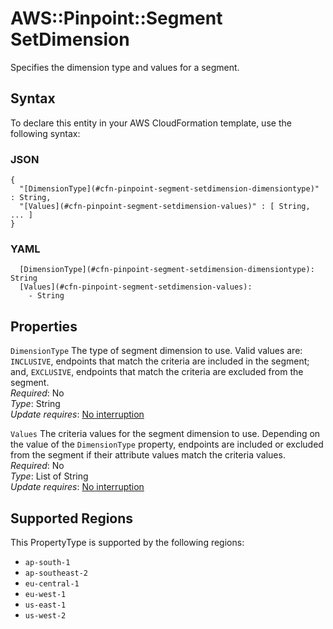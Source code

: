 # AWS::Pinpoint::Segment SetDimension<a name="aws-properties-pinpoint-segment-setdimension"></a>

Specifies the dimension type and values for a segment\.

## Syntax<a name="aws-properties-pinpoint-segment-setdimension-syntax"></a>

To declare this entity in your AWS CloudFormation template, use the following syntax:

### JSON<a name="aws-properties-pinpoint-segment-setdimension-syntax.json"></a>

```
{
  "[DimensionType](#cfn-pinpoint-segment-setdimension-dimensiontype)" : String,
  "[Values](#cfn-pinpoint-segment-setdimension-values)" : [ String, ... ]
}
```

### YAML<a name="aws-properties-pinpoint-segment-setdimension-syntax.yaml"></a>

```
  [DimensionType](#cfn-pinpoint-segment-setdimension-dimensiontype): String
  [Values](#cfn-pinpoint-segment-setdimension-values): 
    - String
```

## Properties<a name="aws-properties-pinpoint-segment-setdimension-properties"></a>

`DimensionType`  <a name="cfn-pinpoint-segment-setdimension-dimensiontype"></a>
The type of segment dimension to use\. Valid values are: `INCLUSIVE`, endpoints that match the criteria are included in the segment; and, `EXCLUSIVE`, endpoints that match the criteria are excluded from the segment\.  
*Required*: No  
*Type*: String  
*Update requires*: [No interruption](https://docs.aws.amazon.com/AWSCloudFormation/latest/UserGuide/using-cfn-updating-stacks-update-behaviors.html#update-no-interrupt)

`Values`  <a name="cfn-pinpoint-segment-setdimension-values"></a>
The criteria values for the segment dimension to use\. Depending on the value of the `DimensionType` property, endpoints are included or excluded from the segment if their attribute values match the criteria values\.  
*Required*: No  
*Type*: List of String  
*Update requires*: [No interruption](https://docs.aws.amazon.com/AWSCloudFormation/latest/UserGuide/using-cfn-updating-stacks-update-behaviors.html#update-no-interrupt)

## Supported Regions

This PropertyType is supported by the following regions:

- `ap-south-1`
- `ap-southeast-2`
- `eu-central-1`
- `eu-west-1`
- `us-east-1`
- `us-west-2`
